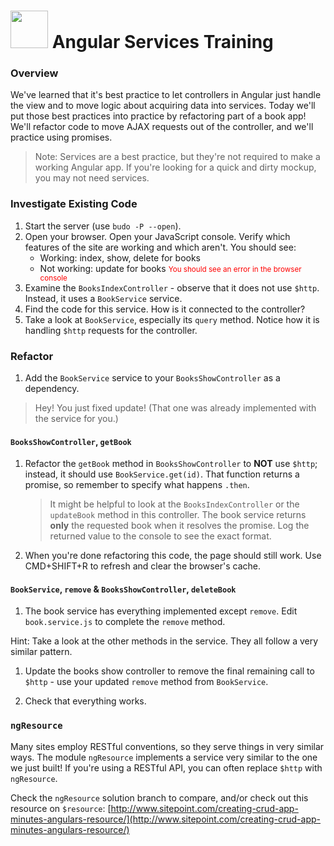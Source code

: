 # <img src="https://cloud.githubusercontent.com/assets/7833470/10899314/63829980-8188-11e5-8cdd-4ded5bcb6e36.png" height="60"> Angular Services Training

### Overview

We've learned that it's best practice to let controllers in Angular just handle the view and to move logic about acquiring data into services.  Today we'll put those best practices into practice by refactoring part of a book app! We'll refactor code to move AJAX requests out of the controller, and we'll practice using promises.

> Note: Services are a best practice, but they're not required to make a working Angular app.  If you're looking for a quick and dirty mockup, you may not need services. 

### Investigate Existing Code

1. Start the server (use `budo -P --open`).
1. Open your browser.  Open your JavaScript console. Verify which features of the site are working and which aren't.  You should see:
	* Working: index, show, delete for books
	* Not working: update for books <small style="color: red">You should see an error in the browser console</small>  
1. Examine the `BooksIndexController` - observe that it does not use `$http`. Instead, it uses a `BookService` service.
1. Find the code for this service. How is it connected to the controller?
1. Take a look at `BookService`, especially its `query` method. Notice how it is handling `$http` requests for the controller.

### Refactor

1. Add the `BookService` service to your `BooksShowController` as a dependency.

  > Hey!  You just fixed update! (That one was already implemented with the service for you.)


#### `BooksShowController`, `getBook`

1. Refactor the `getBook` method in `BooksShowController` to **NOT** use `$http`; instead, it should use `BookService.get(id)`. That function returns a promise, so remember to specify what happens `.then`.

	> It might be helpful to look at the `BooksIndexController` or the `updateBook` method in this controller.
	> The book service returns **only** the requested book when it resolves the promise. Log the returned value to the console to see the exact format.

1. When you're done refactoring this code, the page should still work. Use CMD+SHIFT+R to refresh and clear the browser's cache.

#### `BookService`, `remove` &  `BooksShowController`, `deleteBook`

1. The book service has everything implemented except `remove`. Edit `book.service.js` to complete the `remove` method.

  Hint: Take a look at the other methods in the service.  They all follow a very similar pattern.

1. Update the books show controller to remove the final remaining call to `$http` - use your updated `remove` method from `BookService`.

1. Check that everything works.


### `ngResource`

Many sites employ RESTful conventions, so they serve things in very similar ways. The module `ngResource` implements a service very similar to the one we just built! If you're using a RESTful API, you can often replace `$http` with `ngResource`.

Check the `ngResource` solution branch to compare, and/or check out this resource on `$resource`: [http://www.sitepoint.com/creating-crud-app-minutes-angulars-resource/](http://www.sitepoint.com/creating-crud-app-minutes-angulars-resource/)
